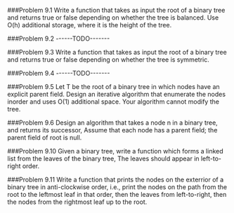 ###Problem 9.1
Write a function that takes as input the root of a binary tree and returns true or false depending on whether the tree is balanced. Use O(h) additional storage, where it is the height of the tree.

###Problem 9.2 ------TODO-------

###Problem 9.3
Write a function that takes as input the root of a binary tree and returns true or false depending on whether the tree is symmetric.

###Problem 9.4 ------TODO-------

###Problem 9.5
Let T be the root of a binary tree in which nodes have an explicit parent field. Design an iterative algorithm that enumerate the nodes inorder and uses O(1) additional space. Your algorithm cannot modify the tree.

###Problem 9.6
Design an algorithm that takes a node n in a binary tree, and returns its successor, Assume that each node has a parent field; the parent field of root is null.

###Problem 9.10
Given a binary tree, write a function which forms a linked list from the leaves of the binary tree, The leaves should appear in left-to-right order.

###Problem 9.11
Write a function that prints the nodes on the exterrior of a binary tree in anti-clockwise order, i.e., print the nodes on the path from the root to the leftmost leaf in that order, then the leaves from left-to-right, then the nodes from the rightmost leaf up to the root.